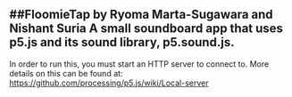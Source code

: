 ##FloomieTap
by Ryoma Marta-Sugawara and Nishant Suria
A small soundboard app that uses p5.js and its sound library, p5.sound.js.
---

In order to run this, you must start an HTTP server to connect to.
More details on this can be found at:
https://github.com/processing/p5.js/wiki/Local-server